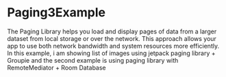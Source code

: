 # Paging3Example
The Paging Library helps you load and display pages of data from a larger dataset from local storage or over the network. This approach allows your app to use both network bandwidth and system resources more efficiently. In this example, i am showing list of images using jetpack paging library + Groupie and the second example is using paging library with RemoteMediator + Room Database
